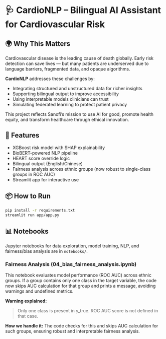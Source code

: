 # 🩺 CardioNLP – Bilingual AI Assistant for Cardiovascular Risk

## 🌍 Why This Matters

Cardiovascular disease is the leading cause of death globally. Early risk detection can save lives — but many patients are underserved due to language barriers, fragmented data, and opaque algorithms.

**CardioNLP** addresses these challenges by:
- Integrating structured and unstructured data for richer insights
- Supporting bilingual output to improve accessibility
- Using interpretable models clinicians can trust
- Simulating federated learning to protect patient privacy

This project reflects Sanofi’s mission to use AI for good, promote health equity, and transform healthcare through ethical innovation.

## 🚀 Features
* XGBoost risk model with SHAP explainability
* BioBERT-powered NLP pipeline
* HEART score override logic
* Bilingual output (English/Chinese)
* Fairness analysis across ethnic groups (now robust to single-class groups in ROC AUC)
* Streamlit app for interactive use

## 📦 How to Run
```bash
pip install -r requirements.txt
streamlit run app/app.py
```

## 📊 Notebooks

Jupyter notebooks for data exploration, model training, NLP, and fairness/bias analysis are in `notebooks/`.

### Fairness Analysis (04_bias_fairness_analysis.ipynb)

This notebook evaluates model performance (ROC AUC) across ethnic groups. If a group contains only one class in the target variable, the code now skips AUC calculation for that group and prints a message, avoiding warnings and undefined metrics.

**Warning explained:**
> Only one class is present in y_true. ROC AUC score is not defined in that case.

**How we handle it:**
The code checks for this and skips AUC calculation for such groups, ensuring robust and interpretable fairness analysis.

